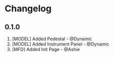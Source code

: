 # Changelog
## 0.1.0
1. [MODEL] Added Pedestal - @Dynamic
2. [MODEL] Added Instrument Panel - @Dynamic
3. [MFD] Added Init Page - @Ashie
